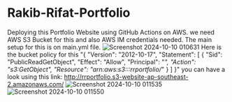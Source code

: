 # Rakib-Rifat-Portfolio
Deploying this Portfolio Website using GitHub Actions on AWS.
we need AWS S3 Bucket for this and also AWS IM credentials needed.
The main setup for this is on main.yml file.
![Screenshot 2024-10-10 010631](https://github.com/user-attachments/assets/62462a62-668d-4150-9f3d-6068fcf4af47)
Here is the bucket policy for this 
"{
    "Version": "2012-10-17",
    "Statement": [
        {
            "Sid": "PublicReadGetObject",
            "Effect": "Allow",
            "Principal": "*",
            "Action": "s3:GetObject",
            "Resource": "arn:aws:s3:::rrportfolio/*"
        }
    ]
}"
you can have a look using this link: http://rrportfolio.s3-website-ap-southeast-2.amazonaws.com/
![Screenshot 2024-10-10 011535](https://github.com/user-attachments/assets/62589df0-f2ab-4bc7-b427-246ee8787916)
![Screenshot 2024-10-10 011550](https://github.com/user-attachments/assets/40f8f90b-92cc-40a8-9de1-e424f503bd21)
